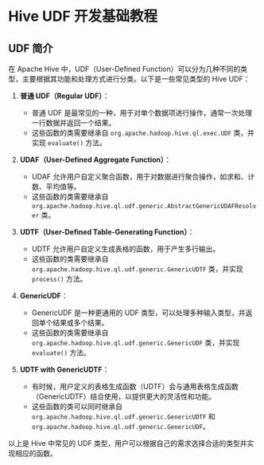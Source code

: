 # Hive UDF 开发基础教程


## UDF 简介

在 Apache Hive 中，UDF（User-Defined Function）可以分为几种不同的类型，主要根据其功能和处理方式进行分类。以下是一些常见类型的 Hive UDF：

1. **普通 UDF（Regular UDF）**：
   - 普通 UDF 是最常见的一种，用于对单个数据项进行操作，通常一次处理一行数据并返回一个结果。
   - 这些函数的类需要继承自 `org.apache.hadoop.hive.ql.exec.UDF` 类，并实现 `evaluate()` 方法。

2. **UDAF（User-Defined Aggregate Function）**：
   - UDAF 允许用户自定义聚合函数，用于对数据进行聚合操作，如求和、计数、平均值等。
   - 这些函数的类需要继承自 `org.apache.hadoop.hive.ql.udf.generic.AbstractGenericUDAFResolver` 类。

3. **UDTF（User-Defined Table-Generating Function）**：
   - UDTF 允许用户自定义生成表格的函数，用于产生多行输出。
   - 这些函数的类需要继承自 `org.apache.hadoop.hive.ql.udf.generic.GenericUDTF` 类，并实现 `process()` 方法。

4. **GenericUDF**：
   - GenericUDF 是一种更通用的 UDF 类型，可以处理多种输入类型，并返回单个结果或多个结果。
   - 这些函数的类需要继承自 `org.apache.hadoop.hive.ql.udf.generic.GenericUDF` 类，并实现 `evaluate()` 方法。

5. **UDTF with GenericUDTF**：
   - 有时候，用户定义的表格生成函数（UDTF）会与通用表格生成函数（GenericUDTF）结合使用，以提供更大的灵活性和功能。
   - 这些函数的类可以同时继承自 `org.apache.hadoop.hive.ql.udf.generic.GenericUDTF` 和 `org.apache.hadoop.hive.ql.udf.generic.GenericUDF`。

以上是 Hive 中常见的 UDF 类型，用户可以根据自己的需求选择合适的类型并实现相应的函数。



